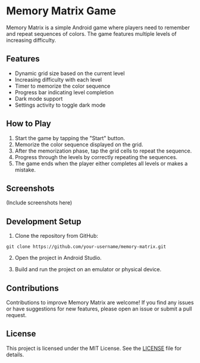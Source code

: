 # Memory Matrix Game

Memory Matrix is a simple Android game where players need to remember and repeat sequences of colors. The game features multiple levels of increasing difficulty.

## Features

- Dynamic grid size based on the current level
- Increasing difficulty with each level
- Timer to memorize the color sequence
- Progress bar indicating level completion
- Dark mode support
- Settings activity to toggle dark mode

## How to Play

1. Start the game by tapping the "Start" button.
2. Memorize the color sequence displayed on the grid.
3. After the memorization phase, tap the grid cells to repeat the sequence.
4. Progress through the levels by correctly repeating the sequences.
5. The game ends when the player either completes all levels or makes a mistake.

## Screenshots

(Include screenshots here)

## Development Setup

1. Clone the repository from GitHub:

`git clone https://github.com/your-username/memory-matrix.git`

2. Open the project in Android Studio.

3. Build and run the project on an emulator or physical device.

## Contributions

Contributions to improve Memory Matrix are welcome! If you find any issues or have suggestions for new features, please open an issue or submit a pull request.

## License

This project is licensed under the MIT License. See the [LICENSE](LICENSE) file for details.
